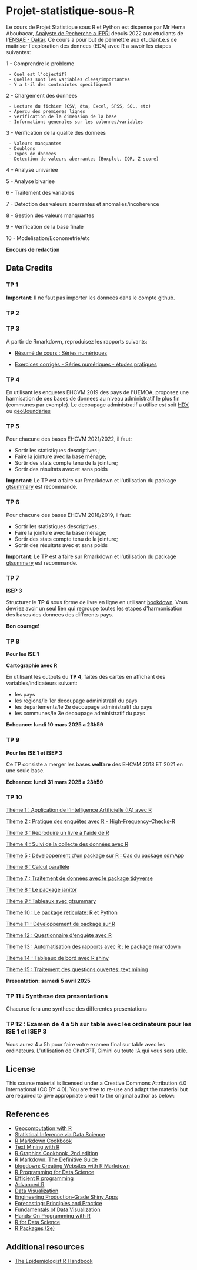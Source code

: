 # Projet-statistique-sous-R
 
Le cours de Projet Statistique sous R et Python est dispense par Mr Hema Aboubacar, [Analyste de Recherche a IFPRI](https://www.ifpri.org/profile/aboubacar-hema/) depuis 2022 aux etudiants de l'[ENSAE - Dakar](https://www.ensae.sn/).
Ce cours a pour but de permettre aux etudiant.e.s de maitriser l'exploration des donnees (EDA) avec R a savoir les etapes suivantes:

1 - Comprendre le probleme

     - Quel est l'objectif?
     - Quelles sont les variables clees/importantes
     - Y a t-il des contraintes specifiques?

2 - Chargement des donnees

     - Lecture du fichier (CSV, dta, Excel, SPSS, SQL, etc)
     - Apercu des premieres lignes
     - Verification de la dimension de la base
     - Informations generales sur les colonnes/variables

3 - Verification de la qualite des donnees

     - Valeurs manquantes
     - Doublons
     - Types de donnees
     - Detection de valeurs aberrantes (Boxplot, IQR, Z-score)
     

4 - Analyse univariee


5 - Analyse bivariee


6 - Traitement des variables


7 - Detection des valeurs aberrantes et anomalies/incoherence


8 - Gestion des valeurs manquantes


9 - Verification de la base finale


10 - Modelisation/Econometrie/etc

 **Encours de redaction**

## Data Credits

### TP 1

**Important**: Il ne faut pas importer les donnees dans le compte github.

### TP 2

### TP 3

A partir de Rmarkdown, reproduisez les rapports suivants:

- [Résumé de cours : Séries numériques](https://www.bibmath.net/ressources/index.php?action=affiche&quoi=mathsup/cours/series.html#:~:text=Dans%20toute%20la%20suite%2C%20%28un%29n%E2%88%88N%20%28u%20n%29%20n,%3D%20%E2%88%91%20k%20%3D%200%20n%20u%20k.)

- [Exercices corrigés - Séries numériques - études pratiques](https://bibmath.net/ressources/index.php?action=affiche&quoi=bde/analyse/suitesseries/serienum_prat&type=fexo)

### TP 4

En utilisant les enquetes EHCVM 2019 des pays de l'UEMOA, proposez une harmisation de ces bases de donnees au niveau administratif le plus fin (communes par exemple).
Le decoupage administratif a utilise est soit [HDX](https://data.humdata.org/) ou [geoBoundaries](https://www.geoboundaries.org/simplifiedDownloads.html)

### TP 5
Pour chacune des bases EHCVM 2021/2022, il faut:

- Sortir les statistiques descriptives ;
- Faire la jointure avec la base ménage; 
- Sortir des stats compte tenu de la jointure; 
- Sortir des résultats avec et sans poids
  
**Important**: Le TP est a faire sur Rmarkdown et l'utilisation du package [gtsummary](https://www.danieldsjoberg.com/gtsummary/) est recommande.
  
### TP 6

Pour chacune des bases EHCVM 2018/2019, il faut:

- Sortir les statistiques descriptives ;
- Faire la jointure avec la base ménage; 
- Sortir des stats compte tenu de la jointure; 
- Sortir des résultats avec et sans poids
  
**Important**: Le TP est a faire sur Rmarkdown et l'utilisation du package [gtsummary](https://www.danieldsjoberg.com/gtsummary/) est recommande.

### TP 7

**ISEP 3**

Structurer le **TP 4** sous forme de livre en ligne en utilisant [bookdown](https://bookdown.org/yihui/bookdown/).
Vous devriez avoir un seul lien qui regroupe toutes les etapes d'harmonisation des bases des donnees des differents pays.

**Bon courage!**

### TP 8

**Pour les ISE 1**

**Cartographie avec R**

En utilisant les outputs du **TP 4**, faites des cartes en affichant des variables/indicateurs suivant:
 - les pays
 - les regions/le 1er decoupage administratif du pays
 - les departements/le 2e decoupage administratif du pays
 - les communes/le 3e decoupage administratif du pays

**Echeance: lundi 10 mars 2025 a 23h59**

### TP 9

**Pour les ISE 1 et ISEP 3**

Ce TP consiste a merger les bases **welfare** des EHCVM 2018 ET 2021 en une seule base.

**Echeance: lundi 31 mars 2025 a 23h59**

### TP 10

[Thème 1 : Application de l'Intelligence Artificielle (IA) avec R](https://github.com/Khadidiatou1010/IA_with_R_project)

[Thème 2 : Pratique des enquêtes avec R - High-Frequency-Checks-R](https://github.com/Kefimba)

[Thème 3 : Reproduire un livre à l'aide de R](https://github.com/ahmadouniass/Bookdown)

[Thème 4 : Suivi de la collecte des données avec R](https://github.com/LaFleche06/Suivie-de-la-collecte-des-donnees-avec-R)

[Thème 5 : Développement d'un package sur R : Cas du package sdmApp](https://github.com/Oscar-AS/Developpement-package-sur-R-cas-de-sdmApp)

[Thème 6 : Calcul parallèle](https://github.com/Sarahlaure/Calcul_parall-le_surR_T6)

[Thème 7 : Traitement de données avec le package tidyverse](https://github.com/malickseneisep2/Tidyverse)

[Thème 8 : Le package janitor](https://github.com/DJERAKEI221/-Groupe10_Theme8_Package_Janitor)

[Thème 9 : Tableaux avec gtsummary](https://github.com/awa-d/TP10_RProject2025_TableauxAvecGtsummary)

[Thème 10 : Le package reticulate: R et Python](https://github.com/PapaAmad/Le-package-reticulate-R-et-Python)

[Thème 11 : Développement de package sur R](https://github.com/sambadieng122003/poverty)

[Thème 12 : Questionnaire d'enquête avec R](https://github.com/ameth08faye/Questionnaire-enquete-avec-R)

[Thème 13 : Automatisation des rapports avec R : le package rmarkdown](https://github.com/dior204/Theme13-Autonomisation-des-rapports-avec-R-Le-package-Rmarkdown)

[Thème 14 : Tableaux de bord avec R shiny](https://github.com/Rah-rayan/Projet-statistique-sous-R-groupe-13-Tableaux-de-bord-avec-R-shiny)

[Thème 15 : Traitement des questions ouvertes: text mining](https://github.com/MameBallaBousso/Traitement-de-questions-ouvertes-avec-R-Text-mining)

 
 **Presentation: samedi 5 avril 2025**

### TP 11 : Synthese des presentations

Chacun.e fera une synthese des differentes presentations


### TP 12 : Examen de 4 a 5h sur table avec les ordinateurs pour les ISE 1 et ISEP 3

Vous aurez 4 a 5h pour faire votre examen final sur table avec les ordinateurs.
L'utilisation de ChatGPT, Gimini ou toute IA qui vous sera utile.



## License
This course material is licensed under a Creative Commons Attribution 4.0 International (CC BY 4.0). You are free to re-use and adapt the material but are required to give appropriate credit to the original author as below:

## References

- [Geocomputation with R](https://r.geocompx.org/)
- [Statistical Inference via Data Science](https://moderndive.com/)
- [R Markdown Cookbook](https://bookdown.org/yihui/rmarkdown-cookbook/)
- [Text Mining with R](https://www.tidytextmining.com/)
- [R Graphics Cookbook, 2nd edition](https://r-graphics.org/)
- [R Markdown: The Definitive Guide](https://bookdown.org/yihui/rmarkdown/)
- [blogdown: Creating Websites with R Markdown](https://bookdown.org/yihui/blogdown/)
- [R Programming for Data Science](https://bookdown.org/rdpeng/rprogdatascience/)
- [Efficient R programming](https://csgillespie.github.io/efficientR/)
- [Advanced R](https://adv-r.hadley.nz/)
- [Data Visualization](https://socviz.co/)
- [Engineering Production-Grade Shiny Apps](https://engineering-shiny.org/)
- [Forecasting: Principles and Practice](https://otexts.com/fpp2/)
- [Fundamentals of Data Visualization](https://clauswilke.com/dataviz/)
- [Hands-On Programming with R](https://rstudio-education.github.io/hopr/)
- [R for Data Science](https://r4ds.had.co.nz/)
- [R Packages (2e)](https://r-pkgs.org/)

  
## Additional resources

- [The Epidemiologist R Handbook](https://epirhandbook.com/en/)
